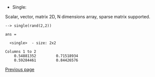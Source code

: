   - Single:

Scalar, vector, matrix 2D, N dimensions array, sparse matrix supported.

```
--> single(rand(2,2))

ans =

  <single>  - size: 2x2

Columns 1 to 2
    0.54881352         0.71518934      
    0.59284461         0.84426576      
```

[Previous page](../TYPES.md)